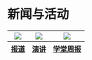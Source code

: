 <html>
<head>
<meta charset="uft-8">
<style>
    #hahalala {width:200px; heigth:400px}
</style>
</head>

<body>
<h1>新闻与活动</h1>
<table>
    <thead>
        <tr>
            <div id="hahalala">
           <th><img src="https://zhanbei521.github.io/3.jpg"></th>
           <th><img src="https://zhanbei521.github.io/2.jpg"></th>
           <th><img src="https://zhanbei521.github.io/1.jpg"></th>
            </div>
        </tr>
    </thead>
    <thead>
        <tr>
           <th><a href="">报道</a></th>
           <th><a href="">演讲</a></th>
           <th><a href="">学堂周报</a></th>
        </tr>
    </thead>
</table>


<p id="hahahaha">
</p>

    
</body>

</html>

